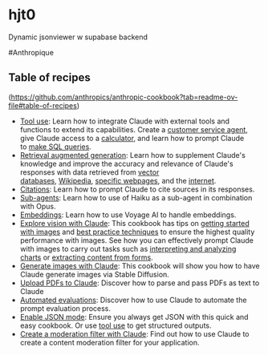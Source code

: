 # hjt0

Dynamic jsonviewer w supabase backend

#Anthropique

## Table of recipes

(https://github.com/anthropics/anthropic-cookbook?tab=readme-ov-file#table-of-recipes)

- [Tool use](https://github.com/anthropics/anthropic-cookbook/tree/main/tool_use): Learn how to integrate Claude with external tools and functions to extend its capabilities. Create a [customer service agent](https://github.com/anthropics/anthropic-cookbook/blob/main/tool_use/customer_service_agent.ipynb), give Claude access to a [calculator](https://github.com/anthropics/anthropic-cookbook/blob/main/tool_use/calculator_tool.ipynb), and learn how to prompt Claude to [make SQL queries](https://github.com/anthropics/anthropic-cookbook/blob/main/misc/how_to_make_sql_queries.ipynb).
- [Retrieval augmented generation](https://github.com/anthropics/anthropic-cookbook/tree/main/third_party): Learn how to supplement Claude's knowledge and improve the accuracy and relevance of Claude's responses with data retrieved from [vector databases](https://github.com/anthropics/anthropic-cookbook/blob/main/third_party/Pinecone/rag_using_pinecone.ipynb), [Wikipedia](https://github.com/anthropics/anthropic-cookbook/blob/main/third_party/Wikipedia/wikipedia-search-cookbook.ipynb/), [specific webpages](https://github.com/anthropics/anthropic-cookbook/blob/main/misc/read_web_pages_with_haiku.ipynb), and the [internet](https://github.com/anthropics/anthropic-cookbook/blob/main/third_party/Brave/web_search_using_brave.ipynb).
- [Citations](https://github.com/anthropics/anthropic-cookbook/blob/main/misc/using_citations.ipynb): Learn how to prompt Claude to cite sources in its responses.
- [Sub-agents](https://github.com/anthropics/anthropic-cookbook/blob/main/multimodal/using_sub_agents.ipynb): Learn how to use of Haiku as a sub-agent in combination with Opus.
- [Embeddings](https://github.com/anthropics/anthropic-cookbook/blob/main/third_party/VoyageAI/how_to_create_embeddings.md): Learn how to use Voyage AI to handle embeddings.
- [Explore vision with Claude](https://github.com/anthropics/anthropic-cookbook/tree/main/multimodal): This cookbook has tips on [getting started with images](https://github.com/anthropics/anthropic-cookbook/blob/main/multimodal/getting_started_with_vision.ipynb) and [best practice techniques](https://github.com/anthropics/anthropic-cookbook/blob/main/multimodal/best_practices_for_vision.ipynb) to ensure the highest quality performance with images. See how you can effectively prompt Claude with images to carry out tasks such as [interpreting and analyzing charts](https://github.com/anthropics/anthropic-cookbook/blob/main/multimodal/reading_charts_graphs_powerpoints.ipynb) or [extracting content from forms](https://github.com/anthropics/anthropic-cookbook/blob/main/multimodal/how_to_transcribe_text.ipynb).
- [Generate images with Claude](https://github.com/anthropics/anthropic-cookbook/blob/main/misc/illustrated_responses.ipynb): This cookbook will show you how to have Claude generate images via Stable Diffusion.
- [Upload PDFs to Claude](https://github.com/anthropics/anthropic-cookbook/blob/main/misc/pdf_upload_summarization.ipynb): Discover how to parse and pass PDFs as text to Claude
- [Automated evaluations](https://github.com/anthropics/anthropic-cookbook/blob/main/misc/building_evals.ipynb): Discover how to use Claude to automate the prompt evaluation process.
- [Enable JSON mode](https://github.com/anthropics/anthropic-cookbook/blob/main/misc/how_to_enable_json_mode.ipynb): Ensure you always get JSON with this quick and easy cookbook. Or use [tool use](https://github.com/anthropics/anthropic-cookbook/blob/main/tool_use/calculator_tool.ipynb) to get structured outputs.
- [Create a moderation filter with Claude](https://github.com/anthropics/anthropic-cookbook/blob/main/misc/building_moderation_filter.ipynb): Find out how to use Claude to create a content moderation filter for your application.




